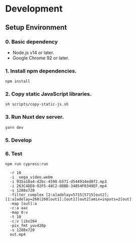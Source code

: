 # Development

## Setup Environment

### 0. Basic dependency 
- Node.js v14 or later.
- Google Chrome 92 or later.

### 1. Install npm dependencies.

```
npm install
```

### 2. Copy static JavaScript libraries.

```
sh scripts/copy-static-js.sh
```

### 3. Run Nuxt dev server.
```
yarn dev
```

### 5. Develop

### 6. Test
```
npm run cypress:run
```





```
  -r 10
  -i _vega_video.webm
  -i 935a18a4-d2bc-4598-b571-d544914ed8f2.mp3
  -i 263C4DE0-92F5-48C2-8DBD-34854F0349EF.mp4
  -s 1280x720
  -filter_complex [2:a]adelay=5715|5715[out2];[1:a]adelay=260|260[out1];[out1][out2]amix=inputs=2[out]
  -map [out]:a
  -c:a aac
  -map 0:v
  -t 10
  -c:v libx264
  -pix_fmt yuv420p
  -s 1280x720
  out.mp4
```